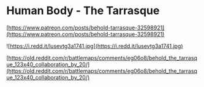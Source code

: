 # Human Body - The Tarrasque

[https://www.patreon.com/posts/behold-tarrasque-32598921](https://www.patreon.com/posts/behold-tarrasque-32598921)

![https://i.redd.it/lusevtg3a1741.jpg](https://i.redd.it/lusevtg3a1741.jpg)

[https://old.reddit.com/r/battlemaps/comments/eg06o8/behold_the_tarrasque_123x40_collaboration_by_20/](https://old.reddit.com/r/battlemaps/comments/eg06o8/behold_the_tarrasque_123x40_collaboration_by_20/)